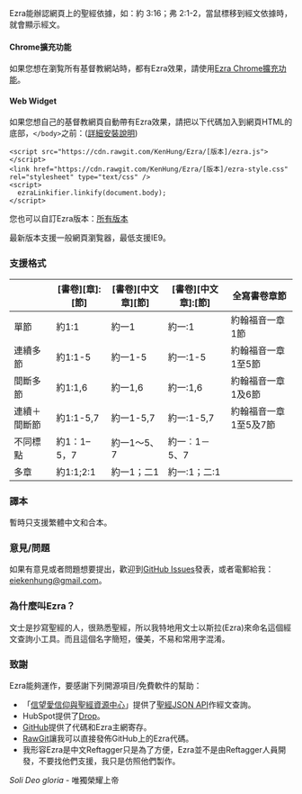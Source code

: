 Ezra能辦認網頁上的聖經依據，如：約 3:16；弗 2:1-2，當鼠標移到經文依據時，就會顯示經文。

#### Chrome擴充功能
如果您想在瀏覧所有基督教網站時，都有Ezra效果，請使用[Ezra Chrome擴充功能](https://chrome.google.com/webstore/detail/ezra-%E5%8D%B3%E6%99%82%E8%81%96%E7%B6%93%E6%9F%A5%E8%A8%BD/malpgijpleaapnkjihoacpbkkodkmjgg?hl=zh-TW&gl=HK)。

#### Web Widget
如果您想自己的基督教網頁自動帶有Ezra效果，請把以下代碼加入到網頁HTML的底部，```</body>```之前：([詳細安裝說明](https://github.com/KenHung/Ezra/wiki/%E8%A9%B3%E7%B4%B0%E5%AE%89%E8%A3%9D%E8%AA%AA%E6%98%8E))

    <script src="https://cdn.rawgit.com/KenHung/Ezra/[版本]/ezra.js"></script>
    <link href="https://cdn.rawgit.com/KenHung/Ezra/[版本]/ezra-style.css" rel="stylesheet" type="text/css" />
    <script>
      ezraLinkifier.linkify(document.body);
    </script>

您也可以自訂Ezra版本：[所有版本](https://github.com/KenHung/Ezra/releases)

最新版本支援一般網頁瀏覧器，最低支援IE9。

### 支援格式
|           |[書卷][章]:[節]|[書卷][中文章][節]|[書卷][中文章]:[節]|全寫書卷章節         |
|-----------|--------------|----------------|-----------------|------------------|
|單節        |約1:1         |約一1            |約一:1           |約翰福音一章1節      |
|連續多節    |約1:1-5       |約一1-5          |約一:1-5          |約翰福音一章1至5節   |
|間斷多節    |約1:1,6       |約一1,6          |約一:1,6          |約翰福音一章1及6節   |
|連續＋間斷節 |約1:1-5,7     |約一1-5,7        |約一:1-5,7       |約翰福音一章1至5及7節 |
|不同標點    |約1：1–5，7    |約一1～5、7      |約一︰1－5、7     |                    |
|多章        |約1:1;2:1    |約一1；二1        |約一:1；二:1      |                   |

### 譯本
暫時只支援繁體中文和合本。

### 意見/問題
如果有意見或者問題想要提出，歡迎到[GitHub Issues](https://github.com/KenHung/Ezra/issues/new)發表，或者電郵給我：<eiekenhung@gmail.com>。

### 為什麼叫Ezra？
文士是抄寫聖經的人，很熟悉聖經，所以我特地用文士以斯拉(Ezra)來命名這個經文查詢小工具。而且這個名字簡短，優美，不易和常用字混淆。

### 致謝
Ezra能夠運作，要感謝下列開源項目/免費軟件的幫助：

* 「[信望愛信仰與聖經資源中心](https://bible.fhl.net/)」提供了[聖經JSON API](https://bible.fhl.net/json/)作經文查詢。
* HubSpot提供了[Drop](http://github.hubspot.com/drop/docs/welcome/)。
* [GitHub](https://github.com/)提供了代碼和Ezra主網寄存。
* [RawGit](https://rawgit.com/)讓我可以直接發佈GitHub上的Ezra代碼。
* 我形容Ezra是中文Reftagger只是為了方便，Ezra並不是由Reftagger人員開發，不要找他們支援，我只是仿照他們製作。

*Soli Deo gloria* - 唯獨榮耀上帝